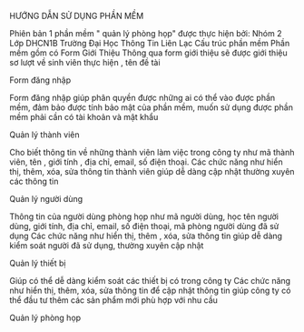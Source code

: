 ﻿HƯỚNG DẪN SỬ DỤNG PHẦN MỀM

Phiên bản 1 phần mềm " quản lý phòng họp" được thực hiện bởi:
Nhóm 2 
Lớp DHCN1B
Trường Đại Học Thông Tin Liên Lạc
Cấu trúc phần mềm 
Phần mềm gồm có 
Form Giới Thiệu
Thông qua form giới thiệu sẽ được giới thiệu sơ lượt về sinh viên thực hiện , tên đề tài 

Form đăng nhập 

Form đăng nhập giúp phân quyền được những ai có thể vào được phần mềm, đảm bảo được tính bảo mật của phần mềm, muốn sử dụng được phần mềm phải cần có tài khoản và mật khẩu

Quản lý thành viên 

Cho biết thông tin về những thành viên làm việc trong công ty như mã thành viên,  tên , giới tính , địa chỉ, email, số điện thoại. 
Các chức năng như  hiển thị, thêm, xóa, sửa thông tin thành viên giúp dễ dàng cập nhật thường xuyên các thông tin 

Quản lý người dùng

Thông tin của người dùng phòng họp như mã người dùng, học tên người dùng, giới tính, địa chỉ, email, số điện thoại, mã phòng người dùng đã sử dụng 
Các chức năng như hiển thị, thêm , xóa, sửa thông tin giúp dễ dàng kiểm soát người đã sử dụng, thường xuyên cập nhật 

Quản lý thiết bị 

Giúp có thể dễ dàng kiểm soát các thiết bị có trong công ty 
Các chức năng như hiển thị, thêm, xóa, sửa thông tin để cập nhật thông tin giúp công ty có thể đầu tư thêm các sản phẩm mới phù hợp với nhu cầu 

Quản lý phòng họp




























